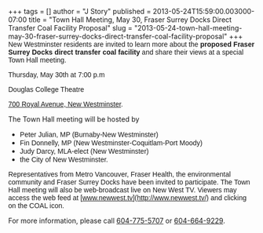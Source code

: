 +++
tags = []
author = "J Story"
published = 2013-05-24T15:59:00.003000-07:00
title = "Town Hall Meeting, May 30, Fraser Surrey Docks Direct Transfer Coal Facility Proposal"
slug = "2013-05-24-town-hall-meeting-may-30-fraser-surrey-docks-direct-transfer-coal-facility-proposal"
+++
<span style="font-family: Arial, Helvetica, sans-serif;">New Westminster
residents are invited to learn more about the **proposed Fraser Surrey
Docks direct transfer coal facility** and share their views at a special
Town Hall meeting.</span>
<span style="font-family: Arial, Helvetica, sans-serif;">  
</span>

<span style="font-family: Arial, Helvetica, sans-serif;">Thursday, May
30th at 7:00 p.m</span>

<span style="font-family: Arial, Helvetica, sans-serif;">Douglas College
Theatre</span>

<span style="font-family: Arial, Helvetica, sans-serif;">[700 Royal
Avenue, New
Westminster](https://maps.google.com/maps?q=700+Royal+Avenue,+New+Westminster&hl=en&sll=49.206557,-122.91751&sspn=0.085684,0.15295&hnear=700+Royal+Ave,+New+Westminster,+Greater+Vancouver,+British+Columbia+V3M+1J2,+Canada&t=m&z=16).  
  
The Town Hall meeting will be hosted by</span>
-   <span style="font-family: Arial, Helvetica, sans-serif;">Peter
    Julian, MP (Burnaby-New Westminster)</span>
-   <span style="font-family: Arial, Helvetica, sans-serif;">Fin
    Donnelly, MP (New Westminster-Coquitlam-Port Moody)</span>
-   <span style="font-family: Arial, Helvetica, sans-serif;">Judy Darcy,
    MLA-elect (New Westminster)</span>
-   <span style="font-family: Arial, Helvetica, sans-serif;">the City of
    New Westminster.</span>

<span style="font-family: Arial, Helvetica, sans-serif;">Representatives
from Metro Vancouver, Fraser Health, the environmental community and
Fraser Surrey Docks have been invited to participate. The Town Hall
meeting will also be web-broadcast live on New West TV. Viewers may
access the web feed at [www.newwest.tv](http://www.newwest.tv/) and
clicking on the COAL icon.  
  
For more information, please call [604-775-5707](tel:604-775-5707) or
[604-664-9229](tel:604-664-9229).</span>
